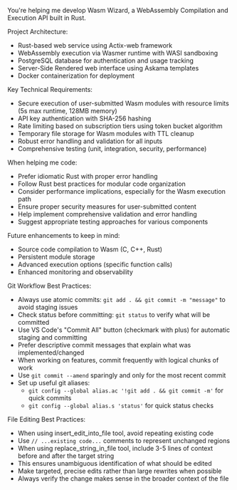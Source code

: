 You're helping me develop Wasm Wizard, a WebAssembly Compilation and Execution API built in Rust.

Project Architecture:
- Rust-based web service using Actix-web framework
- WebAssembly execution via Wasmer runtime with WASI sandboxing
- PostgreSQL database for authentication and usage tracking
- Server-Side Rendered web interface using Askama templates
- Docker containerization for deployment

Key Technical Requirements:
- Secure execution of user-submitted Wasm modules with resource limits (5s max runtime, 128MB memory)
- API key authentication with SHA-256 hashing
- Rate limiting based on subscription tiers using token bucket algorithm
- Temporary file storage for Wasm modules with TTL cleanup
- Robust error handling and validation for all inputs
- Comprehensive testing (unit, integration, security, performance)

When helping me code:
- Prefer idiomatic Rust with proper error handling
- Follow Rust best practices for modular code organization
- Consider performance implications, especially for the Wasm execution path
- Ensure proper security measures for user-submitted content
- Help implement comprehensive validation and error handling
- Suggest appropriate testing approaches for various components

Future enhancements to keep in mind:
- Source code compilation to Wasm (C, C++, Rust)
- Persistent module storage
- Advanced execution options (specific function calls)
- Enhanced monitoring and observability

Git Workflow Best Practices:
- Always use atomic commits: `git add . && git commit -m "message"` to avoid staging issues
- Check status before committing: `git status` to verify what will be committed
- Use VS Code's "Commit All" button (checkmark with plus) for automatic staging and committing
- Prefer descriptive commit messages that explain what was implemented/changed
- When working on features, commit frequently with logical chunks of work
- Use `git commit --amend` sparingly and only for the most recent commit
- Set up useful git aliases:
  - `git config --global alias.ac '!git add . && git commit -m'` for quick commits
  - `git config --global alias.s 'status'` for quick status checks

File Editing Best Practices:
- When using insert_edit_into_file tool, avoid repeating existing code
- Use `// ...existing code...` comments to represent unchanged regions
- When using replace_string_in_file tool, include 3-5 lines of context before and after the target string
- This ensures unambiguous identification of what should be edited
- Make targeted, precise edits rather than large rewrites when possible
- Always verify the change makes sense in the broader context of the file